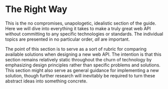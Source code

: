 # The Right Way

This is the no compromises, unapologetic, idealistic section of the guide. Here we will dive into everything it takes to make a truly great web API without committing to any specific technologies or standards. The individual topics are presented in no particular order, _all_ are important.

The point of this section is to serve as a sort of rubric for comparing available solutions when designing a new web API. The intention is that this section remains relatively static throughout the churn of technology by emphasizing design principles rather than specific problems and solutions. This section might also serve as general guidance for implementing a new solution, though further research will inevitably be required to turn these abstract ideas into something concrete.